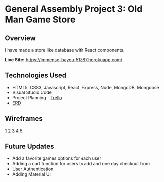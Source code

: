 # General Assembly Project 3: Old Man Game Store
## Overview
I have made a store like database with React components. 

**Live Site:** <https://immense-bayou-51887.herokuapp.com/>

## Technologies Used
 * HTML5, CSS3, Javascript, React, Express, Node, MongoDB, Mongoose
 * Visual Studio Code
 * Project Planning - [Trello](https://trello.com/b/7vby01fi/wdi-project-3)
 * [ERD](https://github.com/sillah2010/wdi-project-3/blob/master/Screen%20Shots/IMG_1514.JPG)

## Wireframes
[1](<https://github.com/sillah2010/wdi-project-3/blob/master/Screen%20Shots/Screen%20Shot%202017-10-13%20at%2012.50.51%20PM.png>)
[2](<https://github.com/sillah2010/wdi-project-3/blob/master/Screen%20Shots/Screen%20Shot%202017-10-13%20at%2012.59.02%20PM.png>)
[3](<https://github.com/sillah2010/wdi-project-3/blob/master/Screen%20Shots/Screen%20Shot%202017-10-13%20at%202.06.37%20PM.png>)
[4](<https://github.com/sillah2010/wdi-project-3/blob/master/Screen%20Shots/Screen%20Shot%202017-10-13%20at%202.06.50%20PM.png>)
[5](<https://github.com/sillah2010/wdi-project-3/blob/master/Screen%20Shots/Screen%20Shot%202017-10-13%20at%202.18.41%20PM.png>)

## Future Updates
* Add a favorite games options for each user
* Adding a cart function for users to add and one day checkout from
* User Authentication
* Adding Material UI
